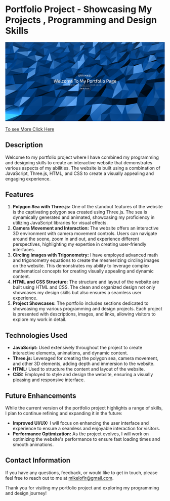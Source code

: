 <h1>Portfolio Project - Showcasing My Projects , Programming and Design Skills</h1>

<img src="screenshot.png" width="1500px" alt="Project Cover Image">

[To see More Click Here](https://ofirmikel.github.io/Portfolio/)

<h2>Description</h2>
<p>Welcome to my portfolio project where I have combined my programming and designing skills to create an interactive website that demonstrates various aspects of my abilities. The website is built using a combination of JavaScript, Three.js, HTML, and CSS to create a visually appealing and engaging experience.</p>

<h2>Features</h2>
<ol>
  <li><strong>Polygon Sea with Three.js:</strong> One of the standout features of the website is the captivating polygon sea created using Three.js. The sea is dynamically generated and animated, showcasing my proficiency in utilizing JavaScript libraries for visual effects.</li>
  <li><strong>Camera Movement and Interaction:</strong> The website offers an interactive 3D environment with camera movement controls. Users can navigate around the scene, zoom in and out, and experience different perspectives, highlighting my expertise in creating user-friendly interfaces.</li>
  <li><strong>Circling Images with Trigonometry:</strong> I have employed advanced math and trigonometry equations to create the mesmerizing circling images on the website. This demonstrates my ability to leverage complex mathematical concepts for creating visually appealing and dynamic content.</li>
  <li><strong>HTML and CSS Structure:</strong> The structure and layout of the website are built using HTML and CSS. The clean and organized design not only showcases my design skills but also ensures a seamless user experience.</li>
  <li><strong>Project Showcases:</strong> The portfolio includes sections dedicated to showcasing my various programming and design projects. Each project is presented with descriptions, images, and links, allowing visitors to explore my work in detail.</li>
</ol>

<h2>Technologies Used</h2>
<ul>
  <li><strong>JavaScript:</strong> Used extensively throughout the project to create interactive elements, animations, and dynamic content.</li>
  <li><strong>Three.js:</strong> Leveraged for creating the polygon sea, camera movement, and other 3D elements, adding depth and immersion to the website.</li>
  <li><strong>HTML:</strong> Used to structure the content and layout of the website.</li>
  <li><strong>CSS:</strong> Employed to style and design the website, ensuring a visually pleasing and responsive interface.</li>
</ul>

<h2>Future Enhancements</h2>
<p>While the current version of the portfolio project highlights a range of skills, I plan to continue refining and expanding it in the future:</p>
<ul>
  <li><strong>Improved UI/UX:</strong> I will focus on enhancing the user interface and experience to ensure a seamless and enjoyable interaction for visitors.</li>
  <li><strong>Performance Optimization:</strong> As the project evolves, I will work on optimizing the website's performance to ensure fast loading times and smooth animations.</li>
</ul>

<h2>Contact Information</h2>
<p>If you have any questions, feedback, or would like to get in touch, please feel free to reach out to me at <a href="mikelofir@gmail.com">mikelofir@gmail.com</a>.</p>

<p>Thank you for visiting my portfolio project and exploring my programming and design journey!</p>

